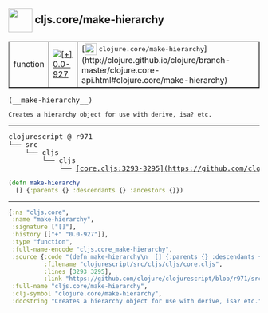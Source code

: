 ## <img width="48px" valign="middle" src="http://i.imgur.com/Hi20huC.png"> cljs.core/make-hierarchy

 <table border="1">
<tr>
<td>function</td>
<td><a href="https://github.com/cljsinfo/api-refs/tree/0.0-927"><img valign="middle" alt="[+] 0.0-927" src="https://img.shields.io/badge/+-0.0--927-lightgrey.svg"></a> </td>
<td>
[<img height="24px" valign="middle" src="http://i.imgur.com/1GjPKvB.png"> <samp>clojure.core/make-hierarchy</samp>](http://clojure.github.io/clojure/branch-master/clojure.core-api.html#clojure.core/make-hierarchy)
</td>
</tr>
</table>

 <samp>
(__make-hierarchy__)<br>
</samp>

```
Creates a hierarchy object for use with derive, isa? etc.
```

---

 <pre>
clojurescript @ r971
└── src
    └── cljs
        └── cljs
            └── <ins>[core.cljs:3293-3295](https://github.com/clojure/clojurescript/blob/r971/src/cljs/cljs/core.cljs#L3293-L3295)</ins>
</pre>

```clj
(defn make-hierarchy
  [] {:parents {} :descendants {} :ancestors {}})
```


---

```clj
{:ns "cljs.core",
 :name "make-hierarchy",
 :signature ["[]"],
 :history [["+" "0.0-927"]],
 :type "function",
 :full-name-encode "cljs.core_make-hierarchy",
 :source {:code "(defn make-hierarchy\n  [] {:parents {} :descendants {} :ancestors {}})",
          :filename "clojurescript/src/cljs/cljs/core.cljs",
          :lines [3293 3295],
          :link "https://github.com/clojure/clojurescript/blob/r971/src/cljs/cljs/core.cljs#L3293-L3295"},
 :full-name "cljs.core/make-hierarchy",
 :clj-symbol "clojure.core/make-hierarchy",
 :docstring "Creates a hierarchy object for use with derive, isa? etc."}

```
